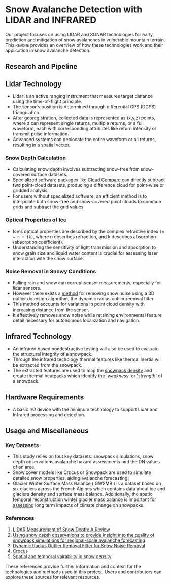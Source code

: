 # Snow Avalanche Detection with LIDAR and INFRARED

Our project focuses on using LIDAR and SONAR technologies for early prediction and mitigation of snow avalanches in vulnerable mountain terrain. This ``README`` provides an overview of how these technologies work and their application in snow avalanche detection.

## Research and Pipeline

## Lidar Technology

- Lidar is an active ranging instrument that measures target distance using the time-of-flight principle.
- The sensor's position is determined through differential GPS (DGPS) triangulation.
- After georegistration, collected data is represented as (x,y,z) points, where z can represent single returns, multiple returns, or a full waveform, each with corresponding attributes like return intensity or transmit pulse information.
- Advanced systems can geolocate the entire waveform or all returns, resulting in a spatial vector.

### Snow Depth Calculation

- Calculating snow depth involves subtracting snow-free from snow-covered surface datasets.
- Specialized software packages like [Cloud Compare](http://www.danielgm.net/cc/) can directly subtract two point-cloud datasets, producing a difference cloud for point-wise or gridded analysis.
- For users without specialized software, an efficient method is to interpolate both snow-free and snow-covered point clouds to common grids and subtract the grid values.

### Optical Properties of Ice

- Ice's optical properties are described by the complex refractive index ``(m = n + ik)``, where n describes refraction, and k describes absorption (absorption coefficient).
- Understanding the sensitivity of light transmission and absorption to snow grain size and liquid water content is crucial for assessing laser interaction with the snow surface.

### Noise Removal in Snowy Conditions

- Falling rain and snow can corrupt sensor measurements, especially for lidar sensors.
- However there exists a [method](https://ieeexplore.ieee.org/document/8575761) for removing snow noise using a 3D outlier detection algorithm, the dynamic radius outlier removal filter.
- This method accounts for variations in point cloud density with increasing distance from the sensor.
- It effectively removes snow noise while retaining environmental feature detail necessary for autonomous localization and navigation.

## Infrared Technology 

- An infrared based nondestructive testing will also be used to evaluate the structural integrity of a snowpack.
- Through the infrared techology thermal features like thermal inertia wil be extracted from the snowpack.
- The extracted features are used to map the [snowpack density](https://www.sciencedirect.com/science/article/abs/pii/S0034425722004291) and create thermal heatpacks which identify the '*weakness*' or '*strength*' of a snowpack.


## Hardware Requirements 
- A basic I/O device with the minimum technology to support Lidar and Infrared processing and detection.

## Usage and Miscellaneous

### Key Datasets

- This study relies on fout key datasets: snowpack simulations, snow depth observations,avalanche hazard assessments and the DN values of an area.
- Snow cover models like Crocus or Snowpack are used to simulate detailed snow properties, aiding avalanche forecasting.
- Glacier Winter Surface Mass Balance ( GWSMB ) is a dataset based on six glaciers across the French Alpines which contains data about ice and glaciers density and surface mass balance. Additionally, the spatio temporal reconstruction winter glacier mass balance is important for [assessing](https://tc.copernicus.org/articles/17/977/2023/) long term impacts of climate change on snowpacks.


### References

1. [LIDAR Measurement of Snow Depth: A Review](https://www.cambridge.org/core/journals/journal-of-glaciology/article/lidar-measurement-of-snow-depth-a-review/4419DF5C778946103080CB6187D434C0#R75)
2. [Using snow depth observations to provide insight into the quality of snowpack simulations for regional-scale avalanche forecasting](https://www.sciencedirect.com/science/article/pii/S0165232X20304109#:~:text=The%20model%20SURFEX%2FISBA%2DCrocus,up%20to%2050%20snow%20layers.)
3. [Dynamic Radius Outlier Removal Filter for Snow Noise Removal](https://ieeexplore.ieee.org/document/8575761)
4. [Crocus](https://gmd.copernicus.org/articles/5/773/2012/gmd-5-773-2012.pdf)
5. [Spatial and temporal vairability in snow density](https://www.sciencedirect.com/science/article/abs/pii/S0341816223005362)

These references provide further information and context for the technologies and methods used in this project. Users and contributors can explore these sources for relevant resources.
